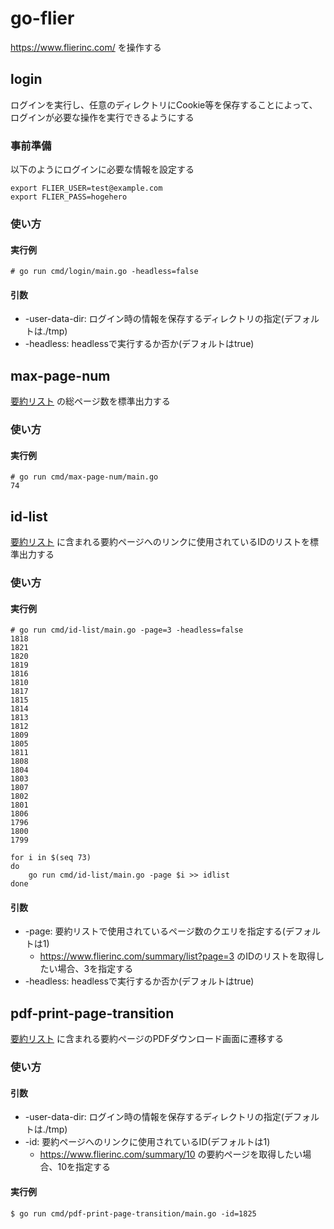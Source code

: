 # go-flier
https://www.flierinc.com/ を操作する

## login
ログインを実行し、任意のディレクトリにCookie等を保存することによって、ログインが必要な操作を実行できるようにする

### 事前準備
以下のようにログインに必要な情報を設定する
```
export FLIER_USER=test@example.com
export FLIER_PASS=hogehero
```

### 使い方

#### 実行例
```
# go run cmd/login/main.go -headless=false
```

#### 引数
- -user-data-dir: ログイン時の情報を保存するディレクトリの指定(デフォルトは./tmp)
- -headless: headlessで実行するか否か(デフォルトはtrue)


## max-page-num
[要約リスト](https://www.flierinc.com/summary/list) の総ページ数を標準出力する

### 使い方
#### 実行例
```
# go run cmd/max-page-num/main.go
74
```

## id-list
[要約リスト](https://www.flierinc.com/summary/list) に含まれる要約ページへのリンクに使用されているIDのリストを標準出力する

### 使い方

#### 実行例
```
# go run cmd/id-list/main.go -page=3 -headless=false 
1818
1821
1820
1819
1816
1810
1817
1815
1814
1813
1812
1809
1805
1811
1808
1804
1803
1807
1802
1801
1806
1796
1800
1799
```

```
for i in $(seq 73)
do
    go run cmd/id-list/main.go -page $i >> idlist
done
```

#### 引数
- -page: 要約リストで使用されているページ数のクエリを指定する(デフォルトは1)
    - https://www.flierinc.com/summary/list?page=3 のIDのリストを取得したい場合、3を指定する
- -headless: headlessで実行するか否か(デフォルトはtrue)


## pdf-print-page-transition
[要約リスト](https://www.flierinc.com/summary/list) に含まれる要約ページのPDFダウンロード画面に遷移する

### 使い方

#### 引数
- -user-data-dir: ログイン時の情報を保存するディレクトリの指定(デフォルトは./tmp)
- -id: 要約ページへのリンクに使用されているID(デフォルトは1)
    - https://www.flierinc.com/summary/10 の要約ページを取得したい場合、10を指定する

#### 実行例
```
$ go run cmd/pdf-print-page-transition/main.go -id=1825 
```